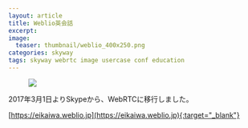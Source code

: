 ```yaml
---
layout: article
title: Weblio英会話
excerpt: 
image:
  teaser: thumbnail/weblio_400x250.png
categories: skyway
tags: skyway webrtc image usercase conf education
---
```


<figure>
	<img src="{{ site.url }}/images/pages/weblio.png">
</figure>

2017年3月1日よりSkypeから、WebRTCに移行しました。

[https://eikaiwa.weblio.jp](https://eikaiwa.weblio.jp){:target="_blank"}
